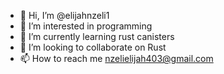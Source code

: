 - 👋 Hi, I’m @elijahnzeli1
- 👀 I’m interested in programming
- 🌱 I’m currently learning rust canisters
- 💞️ I’m looking to collaborate on Rust
- 📫 How to reach me nzelielijah403@gmail.com

<!---
elijahnzeli1/elijahnzeli1 is a ✨ special ✨ repository because its `README.md` (this file) appears on your GitHub profile.
You can click the Preview link to take a look at your changes.
--->
